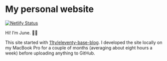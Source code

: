 # My personal website

[![Netlify Status](https://api.netlify.com/api/v1/badges/b46c6e7d-daff-45e4-b04e-0563f0352d0d/deploy-status)](https://app.netlify.com/sites/june-github/deploys)

Hi! I’m June. 👋🏼

This site started with [11ty/eleventy-base-blog](https://github.com/11ty/eleventy-base-blog). I developed the site locally on my MacBook Pro for a couple of months (averaging about eight hours a week) before uploading anything to GitHub.